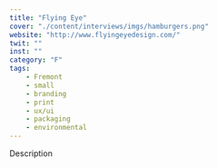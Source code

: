 ```yaml
---
title: "Flying Eye"
cover: "./content/interviews/imgs/hamburgers.png"
website: "http://www.flyingeyedesign.com/"
twit: ""
inst: ""
category: "F"
tags:
    - Fremont
    - small
    - branding
    - print
    - ux/ui
    - packaging
    - environmental
---
```


Description
